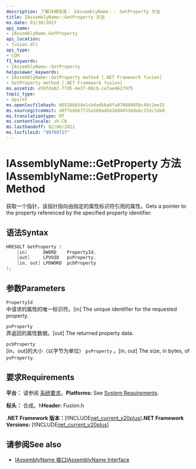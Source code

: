 ```yaml
---
description: 了解详细信息： IAssemblyName：： GetProperty 方法
title: IAssemblyName::GetProperty 方法
ms.date: 03/30/2017
api_name:
- IAssemblyName.GetProperty
api_location:
- fusion.dll
api_type:
- COM
f1_keywords:
- IAssemblyName::GetProperty
helpviewer_keywords:
- IAssemblyName::GetProperty method [.NET Framework fusion]
- GetProperty method [.NET Framework fusion]
ms.assetid: e59fda62-77d5-4e37-89cb-ce7ae4627975
topic_type:
- apiref
ms.openlocfilehash: 66528bb54e1cb4adbba8fa87088065bc40c2ee15
ms.sourcegitcommit: ddf7edb67715a5b9a45e3dd44536dabc153c1de0
ms.translationtype: MT
ms.contentlocale: zh-CN
ms.lasthandoff: 02/06/2021
ms.locfileid: "99760727"
---
```

# <a name="iassemblynamegetproperty-method"></a><span data-ttu-id="83c87-103">IAssemblyName::GetProperty 方法</span><span class="sxs-lookup"><span data-stu-id="83c87-103">IAssemblyName::GetProperty Method</span></span>

<span data-ttu-id="83c87-104">获取一个指针，该指针指向由指定的属性标识符引用的属性。</span><span class="sxs-lookup"><span data-stu-id="83c87-104">Gets a pointer to the property referenced by the specified property identifier.</span></span>  
  
## <a name="syntax"></a><span data-ttu-id="83c87-105">语法</span><span class="sxs-lookup"><span data-stu-id="83c87-105">Syntax</span></span>  
  
```cpp  
HRESULT GetProperty (  
    [in]      DWORD    PropertyId,  
    [out]     LPVOID   pvProperty,  
    [in, out] LPDWORD  pcbProperty  
);  
```  
  
## <a name="parameters"></a><span data-ttu-id="83c87-106">参数</span><span class="sxs-lookup"><span data-stu-id="83c87-106">Parameters</span></span>  

 `PropertyId`  
 <span data-ttu-id="83c87-107">中请求的属性的唯一标识符。</span><span class="sxs-lookup"><span data-stu-id="83c87-107">[in] The unique identifier for the requested property.</span></span>  
  
 `pvProperty`  
 <span data-ttu-id="83c87-108">弄返回的属性数据。</span><span class="sxs-lookup"><span data-stu-id="83c87-108">[out] The returned property data.</span></span>  
  
 `pcbProperty`  
 <span data-ttu-id="83c87-109">[in，out]的大小（以字节为单位） `pvProperty` 。</span><span class="sxs-lookup"><span data-stu-id="83c87-109">[in, out] The size, in bytes, of `pvProperty`.</span></span>  
  
## <a name="requirements"></a><span data-ttu-id="83c87-110">要求</span><span class="sxs-lookup"><span data-stu-id="83c87-110">Requirements</span></span>  

 <span data-ttu-id="83c87-111">**平台：** 请参阅 [系统要求](../../get-started/system-requirements.md)。</span><span class="sxs-lookup"><span data-stu-id="83c87-111">**Platforms:** See [System Requirements](../../get-started/system-requirements.md).</span></span>  
  
 <span data-ttu-id="83c87-112">**标头：** 合成。h</span><span class="sxs-lookup"><span data-stu-id="83c87-112">**Header:** Fusion.h</span></span>  
  
 <span data-ttu-id="83c87-113">**.NET Framework 版本：**[!INCLUDE[net_current_v20plus](../../../../includes/net-current-v20plus-md.md)]</span><span class="sxs-lookup"><span data-stu-id="83c87-113">**.NET Framework Versions:** [!INCLUDE[net_current_v20plus](../../../../includes/net-current-v20plus-md.md)]</span></span>  
  
## <a name="see-also"></a><span data-ttu-id="83c87-114">请参阅</span><span class="sxs-lookup"><span data-stu-id="83c87-114">See also</span></span>

- [<span data-ttu-id="83c87-115">IAssemblyName 接口</span><span class="sxs-lookup"><span data-stu-id="83c87-115">IAssemblyName Interface</span></span>](iassemblyname-interface.md)

